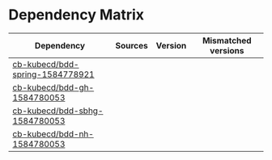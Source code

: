 # Dependency Matrix

Dependency | Sources | Version | Mismatched versions
---------- | ------- | ------- | -------------------
[cb-kubecd/bdd-spring-1584778921](https://github.com/cb-kubecd/bdd-spring-1584778921.git) |  | []() | 
[cb-kubecd/bdd-gh-1584780053](https://github.com/cb-kubecd/bdd-gh-1584780053.git) |  | []() | 
[cb-kubecd/bdd-sbhg-1584780053](https://github.com/cb-kubecd/bdd-sbhg-1584780053.git) |  | []() | 
[cb-kubecd/bdd-nh-1584780053](https://github.com/cb-kubecd/bdd-nh-1584780053.git) |  | []() | 
